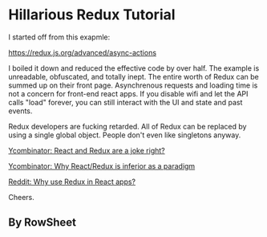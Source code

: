 # Hillarious Redux Tutorial

I started off from this exapmle:

https://redux.js.org/advanced/async-actions

I boiled it down and reduced the effective code by over half. The example is unreadable, obfuscated, and totally inept. The entire worth of Redux can be summed up on their front page. Asynchrenous requests and loading time is not a concern for front-end react apps. If you disable wifi and let the API calls "load" forever, you can still interact with the UI and state and past events.

Redux developers are fucking retarded. All of Redux can be replaced by using a single global object. People don't even like singletons anyway.

[Ycombinator: React and Redux are a joke right?](https://news.ycombinator.com/item?id=15052555)

[Ycombinator: Why React/Redux is inferior as a paradigm](https://news.ycombinator.com/item?id=10940845)

[Reddit: Why use Redux in React apps?](https://www.reddit.com/r/javascript/comments/9wwb5s/why_use_redux_in_react_apps/)

Cheers.

## By RowSheet
